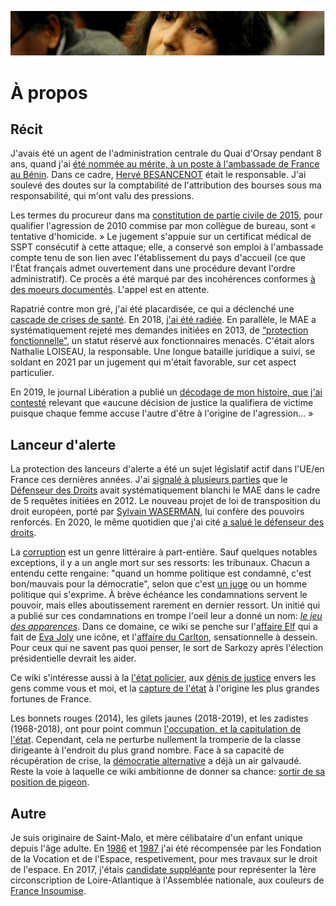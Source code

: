 ![marc-chaumeil](../_aux/marc-chaumeil.png)

# À propos

## Récit

J'avais été un agent de l'administration centrale du Quai d'Orsay pendant 8 ans,
quand j'ai [été nommée au mérite, à un poste à l'ambassade de France au Bénin](pieces/82f04043/82f04043.pdf). 
Dans ce cadre, [Hervé BESANCENOT](https://www.whoswho.fr/bio/herve-besancenot_57889) était le responsable.
J'ai soulevé des doutes sur la comptabilité de l'attribution des bourses sous ma responsabilité, qui m'ont valu des pressions.

Les termes du procureur dans ma [constitution de partie civile de 2015](./demarches/aplogan.md),
pour qualifier l'agression de 2010 commise par mon collègue de bureau,
sont « tentative d'homicide. » Le jugement s'appuie sur un certificat médical de SSPT consécutif à cette attaque;
elle, a conservé son emploi à l'ambassade compte tenu de son lien avec l'établissement du pays d'accueil
(ce que l'État français admet ouvertement dans une procédure devant l'ordre administratif).
Ce procès a été marqué par des incohérences conformes [à des moeurs documentés](./vp/denijust.md#jl2014).
L'appel est en attente.

Rapatrié contre mon gré, j'ai été placardisée,
ce qui a déclenché une [cascade de crises de santé](./demarches/autre.md#a999fcb2).
En 2018, [j'ai été radiée](./demarches/radiation.md). En parallèle,
le MAE a systématiquement rejeté mes demandes initiées en 2013,
de [“protection fonctionnelle”](./demarches/pf.md),
un statut réservé aux fonctionnaires menacés. C'était alors Nathalie LOISEAU, la responsable.
Une longue bataille juridique a suivi, se soldant en 2021 par un jugement qui m'était favorable, sur cet aspect particulier.

En 2019, le journal Libération a publié un [décodage de mon histoire, que j'ai contesté](./demarches/medias.md#pezetnicolas)
relevant que «aucune décision de justice la qualifiera de victime puisque chaque femme accuse l'autre d'être à l'origine de l'agression... »
 

## Lanceur d'alerte

La protection des lanceurs d'alerte a été un sujet législatif actif dans l'UE/en France ces dernières années.
J'ai [signalé à plusieurs parties](./demarches/influence.md) que le [Défenseur des Droits](https://twitter.com/Defenseurdroits) avait systématiquement blanchi le MAE
dans le cadre de 5 requêtes initiées en 2012.
Le nouveau projet de loi de transposition du droit européen, 
porté par [Sylvain WASERMAN](https://twitter.com/SylvainWaserman), 
lui confère des pouvoirs renforcés. 
En 2020, le même quotidien que j'ai cité [a salué le défenseur des droits](./vp/parlement.md#touboninesp).

La [corruption](./vp/corruption.md) est un genre littéraire à part-entière. Sauf quelques notables exceptions, il y a un angle mort sur ses ressorts: les tribunaux. Chacun a entendu cette rengaine: "quand un homme politique est condamné, c'est bon/mauvais pour la démocratie", selon que c'est [un juge](vp/corruption.md#joly2021revolue) ou un homme politique qui s'exprime. À brève échéance les condamnations servent le pouvoir, mais elles aboutissement rarement en dernier ressort. 
Un initié qui a publié sur ces condamnations en trompe l'oeil leur a donné un nom: [_le jeu des apparences_](./vp/corruption.md#japparences). Dans ce domaine, ce wiki se penche sur l'[affaire Elf](vp/elf.md) qui a fait de [Eva Joly](https://twitter.com/EvaJoly) une icône,  et l'[affaire du Carlton](vp/carlton.md),
sensationnelle à dessein. Pour ceux qui ne savent pas quoi penser, le sort de Sarkozy après l'élection présidentielle devrait les aider. 

Ce wiki s'intéresse aussi à la [l'état policier](./vp/etatpolicier.md), aux [dénis de justice](vp/denijust.md) envers les gens comme vous et moi, et la [capture de l'état](vp/capturetat.md) à l'origine les plus grandes fortunes de France.

Les bonnets rouges (2014), les gilets jaunes (2018-2019), et les zadistes (1968-2018),
ont pour point commun [l'occupation, et la capitulation de l'état](./vp/democralter.md#lecoq2018projets).
Cependant, cela ne perturbe nullement la tromperie de la classe dirigeante à l'endroit du plus grand nombre. 
Face à sa capacité de récupération de crise, la [démocratie alternative](./vp/democralter.md) a déjà un air galvaudé.
Reste la voie à laquelle ce wiki ambitionne de donner sa chance: [sortir de sa position de pigeon](./vp/robenoire.md#carage2015demontg).

## Autre
Je suis originaire de Saint-Malo, et mère célibataire d'un enfant unique depuis l'âge adulte.  En [1986](../pieces/identifiant/829cbd9) et [1987](../pieces/identifiant/b5b09b6e) j'ai été récompensée par les Fondation de la Vocation et de l'Espace, respetivement, pour mes travaux sur le droit de l'espace. En 2017, j'étais [candidate suppléante](http://www.nantes-infos.fr/legislatives-1ere-circonscription-de-la-loire-atlantique-christophe-le-tallec-et-francoise-nicolas-candidats-de-la-france-insoumise-3-5-137.html) pour représenter la 1ère circonscription de Loire-Atlantique à l'Assemblée nationale, aux couleurs de [France Insoumise](https://twitter.com/FranceInsoumise).
